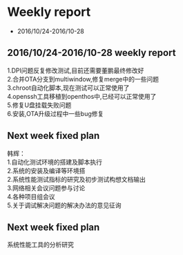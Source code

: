 # Weekly report
- 2016/10/24-2016/10-28

## 2016/10/24-2016/10-28 weekly report 
1.DPI问题反复修改测试,目前还需要董鹏最终修改好  
2.合并OTA分支到multiwindow,修复merge中的一些问题  
3.chroot自动化脚本,现在测试可以正常使用了  
4.openssh工具移植到openthos中,已经可以正常使用了  
5.修复U盘挂载失败问题  
6.安装,OTA升级过程中一些bug修复  
## Next week fixed plan  


韩辉：  
1.自动化测试环境的搭建及脚本执行  
2.系统的安装及编译等环境搭  
2.系统性能测试指标的研究及初步测试构想文档输出  
3.网络相关会议问题参与讨论  
4.各种项目组会议  
5.关于调试解决问题的解决办法的意见征询  
## Next week fixed plan  
系统性能工具的分析研究

